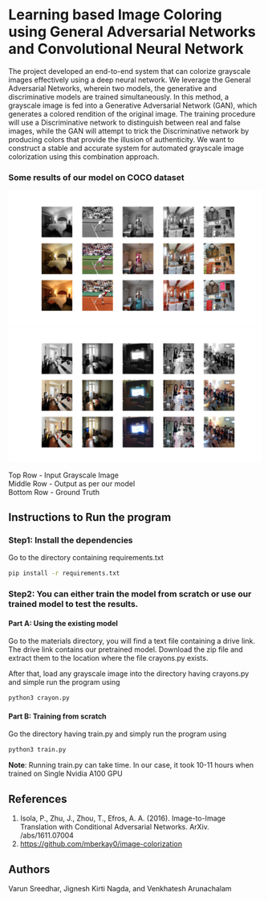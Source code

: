 # Learning based Image Coloring using General Adversarial Networks and Convolutional Neural Network
The project developed an end-to-end system that can colorize grayscale images effectively using a deep neural network. We leverage the General Adversarial Networks, wherein two models, the generative and discriminative models are trained simultaneously. In this method, a grayscale image is fed into a Generative Adversarial Network (GAN), which generates a colored rendition of the original image. The training procedure will use a Discriminative network to distinguish between real and false images, while the GAN will attempt to trick the Discriminative network by producing colors that provide the illusion of authenticity. We want to construct a stable and accurate system for automated grayscale image colorization using this combination approach.

### Some results of our model on COCO dataset
<img src="results/r1.png" width = "750" >
<img src="results/r2.png" width = "750">
  
 Top Row - Input Grayscale Image  
 Middle Row - Output as per our model  
 Bottom Row - Ground Truth

## Instructions to Run the program
### Step1: Install the dependencies
Go to the directory containing requirements.txt 
```bash
pip install -r requirements.txt
```

### Step2: You can either train the model from scratch or use our trained model to test the results.
#### Part A: Using the existing model
Go to the materials directory, you will find a text file containing a drive link. The drive link contains our pretrained model. Download the zip file and extract them to the location where the file crayons.py exists.

After that, load any grayscale image into the directory having crayons.py and simple run the program using
```bash
python3 crayon.py
```

#### Part B: Training from scratch
Go the directory having train.py and simply run the program using
```bash
python3 train.py
```
**Note**: Running train.py can take time. In our case, it took 10-11 hours when trained on Single Nvidia A100 GPU 

## References
1. Isola, P., Zhu, J., Zhou, T., Efros, A. A. (2016). Image-to-Image Translation with Conditional Adversarial Networks. ArXiv. /abs/1611.07004
2. https://github.com/mberkay0/image-colorization

## Authors
Varun Sreedhar, Jignesh Kirti Nagda, and Venkhatesh Arunachalam

